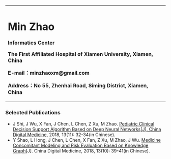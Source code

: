 <div>
<table border="0">
  <tr>
    <td width="100%">
      <h1>Min Zhao</h1>
      <p><b>Informatics Center</b></p>
      <p><b>The First Affiliated Hospital of Xiamen University, Xiamen, China</b></p>
      <p><b>E-mail：minzhaoxm@gmail.com</b></p>
      <p><b>Address：No 55, Zhenhai Road, Siming District, Xiamen, China</b></p>
    </td>
  </tr>
</table>
</div>

### Selected Publications
- J Shi, J Wu, X Fan, J Chen, L Chen, Z Xu, M Zhao. [Pediatric Clinical Decision Support Algorithm Based on Deep Neural Networks[J]. China Digital Medicine](http://www.cnki.com.cn/Article/CJFDTotal-YISZ201811012.htm), 2018, 13(11): 32-34(in Chinese).
- Y Shao, L Hong, J Chen, L Chen, X Fan, Z Xu, M Zhao, J Wu. [Medicine Concomitant Modeling and Risk Evaluation Based on Knowledge Graph](http://www.cnki.com.cn/Article/CJFDTOTAL-YISZ201810015.htm)[J]. China Digital Medicine, 2018, 13(10): 39-41(in Chinese).
